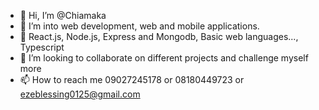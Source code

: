 - 👋 Hi, I’m @Chiamaka
- 👀 I’m into web development, web and mobile applications.
- 🌱 React.js, Node.js, Express and Mongodb, Basic web languages..., Typescript
- 💞️ I’m looking to collaborate on different projects and challenge myself more
- 📫 How to reach me 09027245178 or 08180449723 or ezeblessing0125@gmail.com

<!---
Chiamak/Chiamak is a ✨ special ✨ repository because its `README.md` (this file) appears on your GitHub profile.
You can click the Preview link to take a look at your changes.
--->
